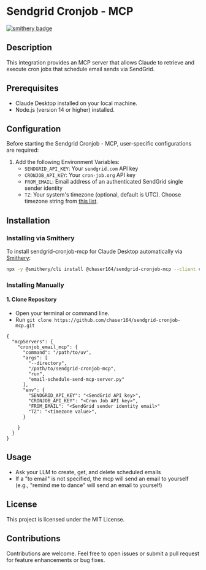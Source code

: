 # Sendgrid Cronjob - MCP
[![smithery badge](https://smithery.ai/badge/@chaser164/sendgrid-cronjob-mcp)](https://smithery.ai/server/@chaser164/sendgrid-cronjob-mcp)

## Description
This integration provides an MCP server that allows Claude to retrieve and execute cron jobs that schedule email sends via SendGrid.

## Prerequisites
- Claude Desktop installed on your local machine.
- Node.js (version 14 or higher) installed.

## Configuration
Before starting the Sendgrid Cronjob - MCP, user-specific configurations are required:
1. Add the following Environment Variables:
   - `SENDGRID_API_KEY`: Your `sendgrid.com` API key
   - `CRONJOB_API_KEY`: Your `cron-job.org` API key
   - `FROM_EMAIL`: Email address of an authenticated SendGrid single sender identity
   - `TZ`: Your system's timezone (optional, default is UTC). Choose timezone string from [this list](https://www.w3schools.com/php/php_ref_timezones.asp).

   
## Installation

### Installing via Smithery

To install sendgrid-cronjob-mcp for Claude Desktop automatically via [Smithery](https://smithery.ai/server/@chaser164/sendgrid-cronjob-mcp):

```bash
npx -y @smithery/cli install @chaser164/sendgrid-cronjob-mcp --client claude
```

### Installing Manually
#### 1. Clone Repository
- Open your terminal or command line.
- Run `git clone https://github.com/chaser164/sendgrid-cronjob-mcp.git`

```
{
  "mcpServers": {
    "cronjob_email_mcp": {
      "command": "/path/to/uv",
      "args": [
        "--directory",
        "/path/to/sendgrid-cronjob-mcp",
        "run",
        "email-schedule-send-mcp-server.py"
      ],
      "env": {
        "SENDGRID_API_KEY": "<SendGrid API key>",
        "CRONJOB_API_KEY": "<Cron Job API key>",
        "FROM_EMAIL": "<SendGrid sender identity email>"
        "TZ": "<timezone value>",
      }
      
    }
  }
}
```

## Usage

- Ask your LLM to create, get, and delete scheduled emails
- If a "to email" is not specified, the mcp will send an email to yourself (e.g., "remind me to dance" will send an email to yourself)

## License
This project is licensed under the MIT License.

## Contributions
Contributions are welcome. Feel free to open issues or submit a pull request for feature enhancements or bug fixes.
